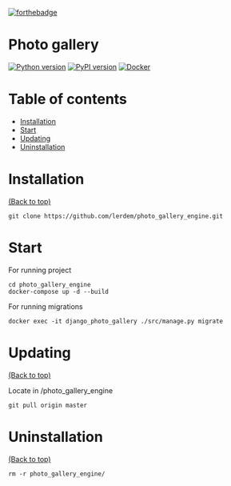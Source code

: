 [![forthebadge](https://forthebadge.com/images/badges/made-with-python.svg)](https://forthebadge.com)

# Photo gallery
[![Python version](https://img.shields.io/badge/python-3.6.5-blue.svg)](https://docs.python.org/3.6/whatsnew/changelog.html#python-3-6-5-final)
[![PyPI version](https://img.shields.io/badge/django-1.11.13-brightgreen.svg)](https://pypi.org/project/Django/1.11.13/)
[![Docker](https://img.shields.io/badge/docker-CE-brightgreen.svg)](https://www.docker.com/community-edition)

# Table of contents

- [Installation](#installation)
- [Start](#start)
- [Updating](#updating)
- [Uninstallation](#uninstallation)


# Installation

[(Back to top)](#table-of-contents)
```
git clone https://github.com/lerdem/photo_gallery_engine.git
```
# Start
For running project
```
cd photo_gallery_engine
docker-compose up -d --build
```
For running migrations
```
docker exec -it django_photo_gallery ./src/manage.py migrate
```

# Updating

[(Back to top)](#table-of-contents)

Locate in <you-paht>/photo_gallery_engine
```
git pull origin master
```


# Uninstallation

[(Back to top)](#table-of-contents)

```
rm -r photo_gallery_engine/
```
